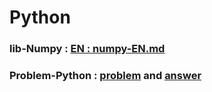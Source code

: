 # Python

### lib-Numpy : <a href="https://github.com/robot-eng/Problem-Python/blob/main/Data-numpy/numpy-EN.md">EN : numpy-EN.md</a>

### Problem-Python : <a href="https://github.com/robot-eng/Problem-Python/blob/main/problem-python-code/problem.md"> problem</a> and <a href="https://github.com/robot-eng/Problem-Python/tree/main/problem-python-code/answer"> answer</a>
